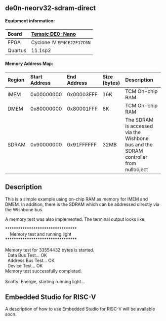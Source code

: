 ## de0n-neorv32-sdram-direct

#### Equipment information:

| Board   | [Terasic DE0-Nano](https://www.terasic.com.tw/cgi-bin/page/archive.pl?Language=English&CategoryNo=139&No=593) |
| :------ | :---------- |
| FPGA    | Cyclone IV `EP4CE22F17C6N` |
| Quartus | 11.1sp2     |

#### Memory Address Map:

| Region  | Start Address | End Address | Size (bytes) | Description |
| :------ | :------------ | :---------- | :----------- | :---------- |
| IMEM    | 0x00000000    | 0x00003FFF  | 16K          | TCM On-chip RAM |
| DMEM    | 0x80000000    | 0x80001FFF  | 8K           | TCM On-chip RAM |
| SDRAM   | 0x90000000    | 0x91FFFFFF  | 32MB         | The SDRAM is accessed via the Wishbone bus and the SDRAM controller from nullobject  |

## Description

This is a simple example using on-chip RAM as memory for IMEM and DMEM. In addition, there is the SDRAM which can be addressed directly via the Wishbone bus.

A memory test was also implemented. The terminal output looks like:

<dl>
*********************************<br>
&nbsp;&nbsp;&nbsp;&nbsp;Memory test and running light<br>
*********************************<br>
<br>
Memory test for 33554432 bytes is started.<br>
&nbsp;&nbsp;Data Bus Test... OK<br>
&nbsp;&nbsp;Address Bus Test... OK<br>
&nbsp;&nbsp;Device Test... OK<br>
Memory test successfully completed.<br>
<br>
Scotty! Energie, starting running light...<br>
</dl>

## Embedded Studio for RISC-V
A description of how to use Embedded Studio for RISC-V will be available soon.